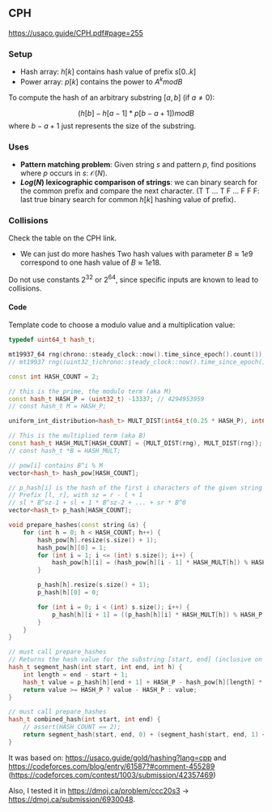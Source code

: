## CPH
https://usaco.guide/CPH.pdf#page=255

### Setup

- Hash array: $h[k]$ contains hash value of prefix $s[0..k]$
- Power array: $p[k]$ contains the power to $A^k mod B$

To compute the hash of an arbitrary substring $[a, b]$ (if $a \neq 0$):

$$(h[b] - h[a - 1]*p[b - a + 1]) mod B$$
where $b - a + 1$ just represents the size of the substring.

### Uses
- **Pattern matching problem**: Given string $s$ and pattern $p$, find positions where $p$ occurs in $s$: $\mathcal{O}(N)$.
- **$Log(N)$ lexicographic comparison of strings**: we can binary search for the common prefix and compare the next character. (T T ... T F ... F F F: last true binary search for common $h[k]$ hashing value of prefix).

### Collisions
Check the table on the CPH link.


- We can just do more hashes Two hash values with parameter $B \approx 1e9$ correspond to one hash value of $B \approx 1e18$.

Do not use constants $2^{32}$ or $2^{64}$, since specific inputs are known to lead to collisions.



#### Code
Template code to choose a modulo value and a multiplication value:
```cpp
typedef uint64_t hash_t;

mt19937_64 rng(chrono::steady_clock::now().time_since_epoch().count());
// mt19937 rng((uint32_t)chrono::steady_clock::now().time_since_epoch().count());

const int HASH_COUNT = 2;

// this is the prime, the modulo term (aka M)
const hash_t HASH_P = (uint32_t) -13337; // 4294953959
// const hash_t M = HASH_P;

uniform_int_distribution<hash_t> MULT_DIST(int64_t(0.25 * HASH_P), int64_t(0.75 * HASH_P));

// This is the multiplied term (aka B)
const hash_t HASH_MULT[HASH_COUNT] = {MULT_DIST(rng), MULT_DIST(rng)};
// const hash_t *B = HASH_MULT;

// pow[i] contains B^i % M
vector<hash_t> hash_pow[HASH_COUNT];

// p_hash[i] is the hash of the first i characters of the given string
// Prefix [l, r], with sz = r - l + 1
// sl * B^sz-1 + sl + 1 * B^sz-2 + ... + sr * B^0
vector<hash_t> p_hash[HASH_COUNT];

void prepare_hashes(const string &s) {
    for (int h = 0; h < HASH_COUNT; h++) {
        hash_pow[h].resize(s.size() + 1);
        hash_pow[h][0] = 1;
        for (int i = 1; i <= (int) s.size(); i++) {
            hash_pow[h][i] = (hash_pow[h][i - 1] * HASH_MULT[h]) % HASH_P;
        }

        p_hash[h].resize(s.size() + 1);
        p_hash[h][0] = 0;

        for (int i = 0; i < (int) s.size(); i++) {
            p_hash[h][i + 1] = ((p_hash[h][i] * HASH_MULT[h]) % HASH_P + s[i]) % HASH_P;
        }
    }
}

// must call prepare_hashes
// Returns the hash value for the substring [start, end] (inclusive on both ends)
hash_t segment_hash(int start, int end, int h) {
    int length = end - start + 1;
    hash_t value = p_hash[h][end + 1] + HASH_P - hash_pow[h][length] * p_hash[h][start] % HASH_P;
    return value >= HASH_P ? value - HASH_P : value;
}

// must call prepare_hashes
hash_t combined_hash(int start, int end) {
    // assert(HASH_COUNT == 2);
    return segment_hash(start, end, 0) + (segment_hash(start, end, 1) << 32);
}
```

It was based on: https://usaco.guide/gold/hashing?lang=cpp and https://codeforces.com/blog/entry/61587?#comment-455289 (https://codeforces.com/contest/1003/submission/42357469)

Also, I tested it in https://dmoj.ca/problem/ccc20s3 -> https://dmoj.ca/submission/6930048.

